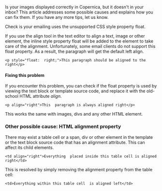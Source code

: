 Is your images displayed correctly in Copernica, but it doesn't in your
inbox? This article addresses some possible causes and explains how you
can fix them. If you have any more tips, let us know.

Check is your emailing uses the unsupported CSS style property float.

If you use the align tool in the text editor to align a text, image or
other element, the inline style property float will be added to the
element to take care of the alignment. Unfortunately, some email clients
do not support this float property. As a result, the paragraph will get
the default left align.

`<p style="float:  right;">This paragraph should be aligned to the right</p>`

#### Fixing this problem

If you encounter this problem, you can check if the float property is
used by viewing the text block or template source code, and replace it
with the old-school HTML attribute *align.*

`<p align="right">This  paragraph is always aligned right</p>`

This works the same with images, divs and any other HTML element.

### Other possible cause: HTML alignment property

There may exist a table cell or a span, div or other element in the
template or the text block source code that has an alignment attribute.
This can affect its child elements.

`<td align="right">Everything  placed inside this table cell is aligned right</td>`

This is resolved by simply removing the alignment property from the
table cell:

`<td>Everything within this table cell  is aligned left</td>`
